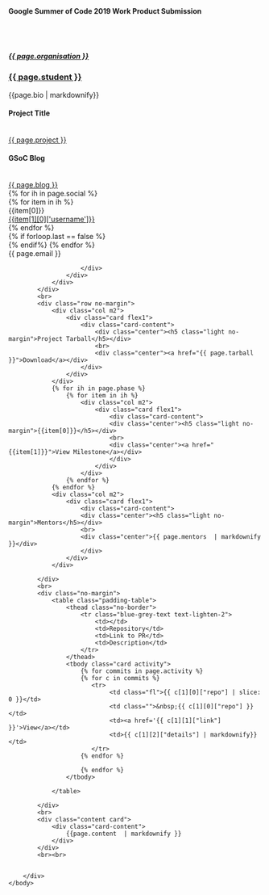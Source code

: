 ---
---

<!DOCTYPE html>
<html>
	<head>
		<title>{{ page.student }} | Project Report </title>
		<script src="https://ajax.googleapis.com/ajax/libs/jquery/3.1.0/jquery.min.js"></script>
        <link rel="stylesheet" href="resources/style.css">
        <link rel="stylesheet" href="https://cdnjs.cloudflare.com/ajax/libs/materialize/0.100.1/css/materialize.min.css">
        <link rel="stylesheet" href="https://rawgit.com/coala/coalaCSS/master/coala.css">
        <script src="https://cdnjs.cloudflare.com/ajax/libs/materialize/0.100.1/js/materialize.min.js"></script>
        <link href="https://fonts.googleapis.com/css?family=Roboto+Mono:300,300i,400,400i,700,700i|Roboto:100,200,300,400,500,600,700,800,900|Ubuntu+Mono|Overpass+Mono|Inconsolata" rel="stylesheet">
        <link href="https://fonts.googleapis.com/icon?family=Material+Icons" rel="stylesheet">
        <link href="https://cdnjs.cloudflare.com/ajax/libs/font-awesome/4.7.0/css/font-awesome.min.css" rel="stylesheet">
	</head>
	<body class='report'>
		<div class="container">
        <br>
            <div class="row no-margin">
                <div class="col m12">
                    <h4 class="left light">Google Summer of Code 2019 Work Product Submission </h4>
                </div>
                <br>
            </div> 
            <br>
            <div class="row no-margin">
                <div class="col m6">
                    <div class="card flex1">
                        <div class="card-content">
                            <h5 class="light no-margin"><a href="{{page.organisation_link}}">{{ page.organisation }}</a></h5>
                            <h3 class="light"><a href="{{page.student_link}}">{{ page.student }}</a></h3>
                            <p>{{page.bio | markdownify}}</p>
                        </div>
                    </div>
                </div>
                <div class="col m3">
                    <div class="card flex1">
                        <div class="card-content">
                            <div class="center"><h4 class="light no-margin">Project Title</h4></div>
                            <br>
                            <div class="center"><a href="{{page.project_link}}">{{ page.project }}</a></div>
                        </div>
                    </div>
                    <div class="card flex1">
                        <div class="card-content">
                            <div class="center"><h4 class="light no-margin">GSoC Blog</h4></div>
                            <br>
                            <div class="center"><a class="blog-link" href="{{ page.blog }}">{{ page.blog }}</a></div>
                        </div>
                    </div>
                </div>
                <div class="col m3">
                    <div class="card flex1">
                        <div class="card-content links-section">
                            {% for ih in page.social %}
                                <div class="link">
                                {% for item in ih %}
                                    <div class="row no-margin ">
                                        <div class="col m6">{{item[0]}}</div>
                                        <div class="col m6"><a href="{{item[1][1]['link']}}">{{item[1][0]['username']}}</a></div>
                                    </div>
                                {% endfor %}
                                </div>
                                {% if forloop.last == false %}<div class="divider"></div>{% endif%}
                            {% endfor %}
                            <br>
                            <div class="row no-margin center">
                                <div class="col m3"><i class="fa fa-envelope-o"></i></div>
                                <div class="col m9">{{ page.email }}</div>
                            </div>

                        </div>
                    </div>
                </div>
            </div>
            <br>
            <div class="row no-margin">
                <div class="col m2">
                    <div class="card flex1">
                        <div class="card-content">
                            <div class="center"><h5 class="light no-margin">Project Tarball</h5></div>
                            <br>
                            <div class="center"><a href="{{ page.tarball }}">Download</a></div>
                        </div>
                    </div>
                </div>
                {% for ih in page.phase %}
                    {% for item in ih %}
                        <div class="col m2">
                            <div class="card flex1">
                                <div class="card-content">
                                <div class="center"><h5 class="light no-margin">{{item[0]}}</h5></div>
                                <br>
                                <div class="center"><a href="{{item[1]}}">View Milestone</a></div>
                                </div>
                            </div>
                        </div>
                    {% endfor %}
                {% endfor %}
                <div class="col m2">
                    <div class="card flex1">
                        <div class="card-content">
                        <div class="center"><h5 class="light no-margin">Mentors</h5></div>
                        <br>
                        <div class="center">{{ page.mentors  | markdownify }}</div>
                        </div>
                    </div>
                </div>
  
            </div>	
            <br>
            <div class="no-margin">
                <table class="padding-table">
                    <thead class="no-border">
                        <tr class="blue-grey-text text-lighten-2">
                            <td></td>
                            <td>Repository</td>
                            <td>Link to PR</td>
                            <td>Description</td>
                        </tr>
                    </thead>
                    <tbody class="card activity">
                        {% for commits in page.activity %}
                        {% for c in commits %} 
                           <tr>
                                <td class="fl">{{ c[1][0]["repo"] | slice: 0 }}</td>
                                <td class="">&nbsp;{{ c[1][0]["repo"] }}</td>
                                <td><a href='{{ c[1][1]["link"] }}'>View</a></td>
                                <td>{{ c[1][2]["details"] | markdownify}}</td>
                           </tr>
                        {% endfor %}
                          
                        {% endfor %}
                    </tbody>

                </table>
  
            </div>
            <br>
            <div class="content card">
                <div class="card-content">
                    {{page.content  | markdownify }}
                </div>
            </div>
            <br><br>


		</div>
	</body>
</html> 

